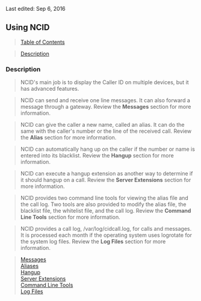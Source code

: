 <!-- Use.md - Removable HEADER Start -->

Last edited: Sep 6, 2016

<!-- Removable HEADER End -->

## <a name="use_top"></a> Using NCID

> [Table of Contents](#doc_top)

> [Description](#use_des)  

### <a name="use_des"></a> Description

> NCID's main job is to display the Caller ID on multiple devices, but 
  it has advanced features.

> NCID can send and receive one line messages.  It can also forward a message
  through a gateway.  Review the **Messages** section for more information.

> NCID can give the caller a new name, called an alias.  It can do the 
  same with the caller's number or the line of the received call.
  Review the **Alias** section for more information.

> NCID can automatically hang up on the caller if the number or name is 
  entered into its blacklist.
  Review the **Hangup** section for more information.

> NCID can execute a hangup extension as another way to determine if it
  should hangup on a call.
  Review the **Server Extensions** section for more information.

> NCID provides two command line tools for viewing the alias file and 
  the call log. Two tools are also provided to modify the alias file, 
  the blacklist file, the whitelist file, and the call log.
  Review the **Command Line Tools** section for more information.

> NCID provides a call log, /var/log/cidcall.log, for calls and messages.
  It is processed each month if the operating system uses logrotate for the
  system log files.
  Review the **Log Files** section for more information.

> [Messages](#message_top)  
> [Aliases](#alias_top)  
> [Hangup](#hangup_top)  
> [Server Extensions](#ext_top)  
> [Command Line Tools](#tools_top)  
> [Log Files](#log_top)
